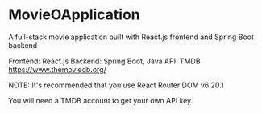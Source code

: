 # MovieOApplication 

A full-stack movie application built with React.js frontend and Spring Boot backend

Frontend: React.js
Backend: Spring Boot, Java
API: TMDB https://www.themoviedb.org/


NOTE:  It's recommended that you use React Router DOM v6.20.1


You will need a TMDB account to get your own API key.
